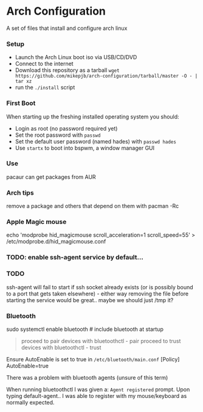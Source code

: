 # Arch Configuration

A set of files that install and configure arch linux

### Setup

- Launch the Arch Linux boot iso via USB/CD/DVD
- Connect to the internet
- Download this repository as a tarball `wget https://github.com/mikepjb/arch-configuration/tarball/master -O - | tar xz`
- run the `./install` script

### First Boot

When starting up the freshing installed operating system you should:
- Login as root (no password required yet)
- Set the root password with `passwd`
- Set the default user password (named hades) with `passwd hades`
- Use `startx` to boot into bspwm, a window manager GUI

### Use

pacaur can get packages from AUR

### Arch tips

remove a package and others that depend on them with pacman -Rc

### Apple Magic mouse

echo 'modprobe hid_magicmouse scroll_acceleration=1 scroll_speed=55' > /etc/modprobe.d/hid_magicmouse.conf

### TODO: enable ssh-agent service by default...

### TODO

ssh-agent will fail to start if ssh socket already exists (or is possibly bound
to a port that gets taken elsewhere) - either way removing the file before
starting the service would be great.. maybe we should just /tmp it?

### Bluetooth

sudo systemctl enable bluetooth # include bluetooth at startup
> proceed to pair devices with bluetoothctl - pair <ID>
> proceed to trust devices with bluetoothctl - trust <ID>

Ensure AutoEnable is set to true in `/etc/bluetooth/main.conf`
[Policy]
AutoEnable=true


There was a problem with bluetooth agents (unsure of this term)

When running bluetoothctl I was given a: `Agent registered` prompt. Upon typing
default-agent.. I was able to register with my mouse/keyboard as normally
expected.
